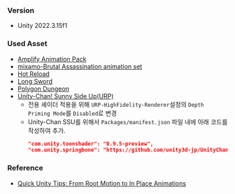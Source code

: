 ﻿### Version
* Unity 2022.3.15f1

### Used Asset
* [Amplify Animation Pack](https://assetstore.unity.com/packages/3d/animations/amplify-animation-pack-207911)
* [mixamo-Brutal Assassination animation set](https://www.mixamo.com/#/?page=1&query=assasination)
* [Hot Reload](https://assetstore.unity.com/packages/tools/utilities/hot-reload-edit-code-without-compiling-254358)
* [Long Sword](https://assetstore.unity.com/packages/3d/props/weapons/long-sword-212082)
* [Polygon Dungeon](https://assetstore.unity.com/packages/3d/environments/dungeons/polygon-dungeons-low-poly-3d-art-by-synty-102677)
* [Unity-Chan! Sunny Side Up(URP)](https://github.com/unity3d-jp/UnityChanSSU/releases/download/1.0.5/UnityChanSSU_URP-release-1.0.5.zip)
  * 전용 셰이더 적용을 위해 `URP-HighFidelity-Renderer`설정의 `Depth Priming Mode`를 `Disabled`로 변경
  * Unity-Chan SSU를 위해서 `Packages/manifest.json` 파일 내에 아래 코드를 작성하여 추가.
    ```json
    "com.unity.toonshader": "0.9.5-preview",
    "com.unity.springbone": "https://github.com/unity3d-jp/UnityChanSpringBone.git"
    ```
    
### Reference
* [Quick Unity Tips: From Root Motion to In Place Animations](https://youtu.be/SGboqxemhok?si=S3EhWE_A53Ea9cLt)